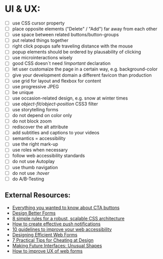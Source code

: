 # UI & UX:

- [ ] use CSS cursor property
- [ ] place opposite elements ("Delete" / "Add") far away from each other
- [ ] use space between related buttons/button-groups
- [ ] put related things together
- [ ] right click popups safe traveling distance with the mouse
- [ ] popup elements should be ordered by plausability of clicking
- [ ] use microinteractions wisely
- [ ] good CSS doesn´t need _!important_ declaration
- [ ] let user customaize the page in a certain way, e.g. background-color
- [ ] give your development domain a different favicon than production
- [ ] use grid for layout and flexbox for content
- [ ] use progressive JPEG
- [ ] be unique
- [ ] use occasion-related design, e.g. snow at winter times
- [ ] use _object-fit/object-position_ CSS3 filter
- [ ] use storytelling forms
- [ ] do not depend on color only
- [ ] do not block zoom
- [ ] rediscover the alt attribute
- [ ] add subtitles and captions to your videos
- [ ] semantics = accessibility
- [ ] use the right mark-up
- [ ] use roles when necessary
- [ ] follow web accessibility standards
- [ ] do not use Autoplay
- [ ] use thumb navigation
- [ ] do not use _:hover_ 
- [ ] do A/B-Testing

## External Resources:

- [Everything you wanted to know about CTA buttons](https://medium.com/email-industry-news/everything-you-wanted-to-know-about-email-cta-buttons-98807ab98806#.8sf0xg32l)
- [Design Better Forms](https://uxdesign.cc/design-better-forms-96fadca0f49c#.nctmmhrc6)
- [8 simple rules for a robust, scalable CSS architecture](https://github.com/jareware/css-architecture)
- [How to create effective push notifications](https://uxplanet.org/how-to-create-effective-push-notifications-c80f80420453#.t4f6rcyqd)
- [10 guidelines to improve your web accessibility](https://aerolab.co/blog/web-accessibility/)
- [Designing Efficient Web Forms](https://www.smashingmagazine.com/2017/06/designing-efficient-web-forms/)
- [7 Practical Tips for Cheating at Design](https://medium.com/refactoring-ui/7-practical-tips-for-cheating-at-design-40c736799886)
- [Making Future Interfaces: Unusual Shapes](https://youtu.be/eCHt8zsbCT4)
- [How to improve UX of web forms](maxsnitser.com/blog/how-to-improve-ux-of-web-forms)
